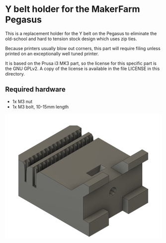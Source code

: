 # Y belt holder for the MakerFarm Pegasus

This is a replacement holder for the Y belt on the Pegasus to eliminate the
old-school and hard to tension stock design which uses zip ties.

Because printers usually blow out corners, this part will require filing unless
printed on an exceptionally well tuned printer.

It is based on the Prusa i3 MK3 part, so the license for this specific part
is the GNU GPLv2. A copy of the license is available in the file LICENSE in
this directory.

## Required hardware

- 1x M3 nut
- 1x M3 bolt, 10-15mm length

![Picture of y belt holder](picture.png)
